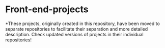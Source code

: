 
# Front-end-projects

*These projects, originally created in this repository, have been moved to separate repositories to facilitate their separation and more detailed description. Check updated versions of projects in their individual repositories!






